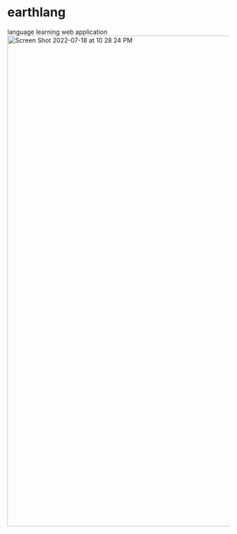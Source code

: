 # earthlang
language learning web application
<img width="1112" alt="Screen Shot 2022-07-18 at 10 28 24 PM" src="https://user-images.githubusercontent.com/49348631/217196535-4f9291e7-ea2e-49c0-9692-68ff371043a6.png">
